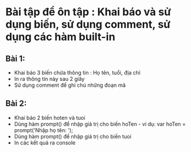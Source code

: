 # Bài tập để ôn tập : Khai báo và sử dụng biến, sử dụng comment, sử dụng các hàm built-in

## Bài 1:
- Khai báo 3 biến chứa thông tin : Họ tên, tuổi, địa chỉ
- In ra thông tin này sau 2 giây
- Sử dụng comment để ghi chú những đoạn mã

## Bài 2:
- Khai báo 2 biến hoten và tuoi
- Dùng hàm prompt() để nhập giá trị cho biến hoTen - ví dụ: var hoTen = prompt('Nhập họ tên: ');
- Dùng hàm prompt() để nhập giá trị cho biến tuoi
- In các kết quả ra console